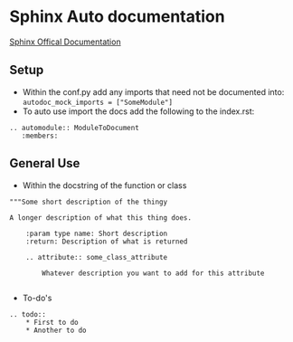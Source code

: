# Sphinx Auto documentation  
[Sphinx Offical Documentation](http://www.sphinx-doc.org/en/master/index.html)

## Setup 

* Within the conf.py add any imports that need not be documented into: `autodoc_mock_imports = ["SomeModule"]`
* To auto use import the docs add the following to the index.rst: 
```
.. automodule:: ModuleToDocument
   :members:
```


##  General Use

* Within the docstring of the function or class 
```
"""Some short description of the thingy

A longer description of what this thing does.

	:param type name: Short description
	:return: Description of what is returned
	
	.. attribute:: some_class_attribute
		
		Whatever description you want to add for this attribute
		
```
* To-do's
```
.. todo::
	* First to do
	* Another to do
```


